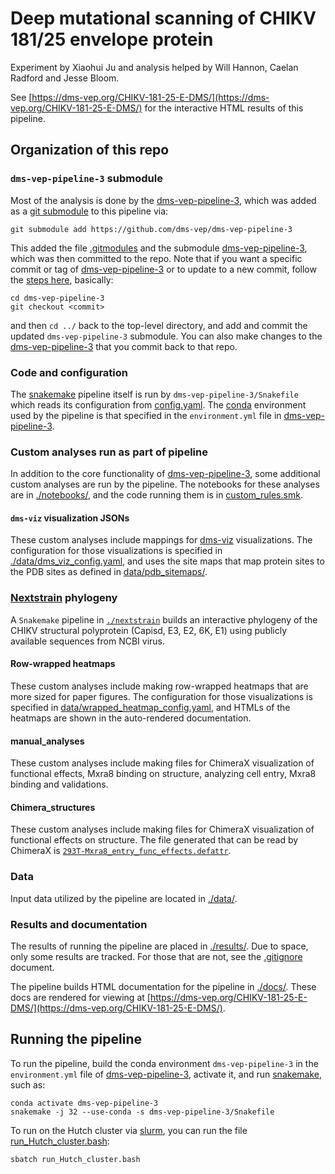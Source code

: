 # Deep mutational scanning of CHIKV 181/25 envelope protein
Experiment by Xiaohui Ju and analysis helped by Will Hannon, Caelan Radford and Jesse Bloom.

See [https://dms-vep.org/CHIKV-181-25-E-DMS/](https://dms-vep.org/CHIKV-181-25-E-DMS/) for the interactive HTML results of this pipeline.

## Organization of this repo

### `dms-vep-pipeline-3` submodule

Most of the analysis is done by the [dms-vep-pipeline-3](https://github.com/dms-vep/dms-vep-pipeline-3), which was added as a [git submodule](https://git-scm.com/book/en/v2/Git-Tools-Submodules) to this pipeline via:

    git submodule add https://github.com/dms-vep/dms-vep-pipeline-3

This added the file [.gitmodules](.gitmodules) and the submodule [dms-vep-pipeline-3](https://github.com/dms-vep/dms-vep-pipeline-3), which was then committed to the repo.
Note that if you want a specific commit or tag of [dms-vep-pipeline-3](https://github.com/dms-vep/dms-vep-pipeline-3) or to update to a new commit, follow the [steps here](https://stackoverflow.com/a/10916398), basically:

    cd dms-vep-pipeline-3
    git checkout <commit>

and then `cd ../` back to the top-level directory, and add and commit the updated `dms-vep-pipeline-3` submodule.
You can also make changes to the [dms-vep-pipeline-3](https://github.com/dms-vep/dms-vep-pipeline-3) that you commit back to that repo.

### Code and configuration
The [snakemake](https://snakemake.readthedocs.io/) pipeline itself is run by `dms-vep-pipeline-3/Snakefile` which reads its configuration from [config.yaml](config.yaml).
The [conda](https://docs.conda.io/) environment used by the pipeline is that specified in the `environment.yml` file in [dms-vep-pipeline-3](https://github.com/dms-vep/dms-vep-pipeline-3).

### Custom analyses run as part of pipeline
In addition to the core functionality of [dms-vep-pipeline-3](https://github.com/dms-vep/dms-vep-pipeline-3), some additional custom analyses are run by the pipeline.
The notebooks for these analyses are in [./notebooks/](notebooks), and the code running them is in [custom_rules.smk](custom_rules.smk).

#### `dms-viz` visualization JSONs
These custom analyses include mappings for [dms-viz](https://dms-viz.github.io/) visualizations.
The configuration for those visualizations is specified in [./data/dms_viz_config.yaml](data/dms_viz_config.yaml), and uses the site maps that map protein sites to the PDB sites as defined in [data/pdb_sitemaps/](data/pdb_sitemaps/).

### [Nextstrain](https://nextstrain.org/) phylogeny
A `Snakemake` pipeline in [`./nextstrain`](./nextstrain/) builds an interactive phylogeny of the CHIKV structural polyprotein (Capisd, E3, E2, 6K, E1) using publicly available sequences from NCBI virus.

#### Row-wrapped heatmaps
These custom analyses include making row-wrapped heatmaps that are more sized for paper figures.
The configuration for those visualizations is specified in [data/wrapped_heatmap_config.yaml](data/wrapped_heatmap_config.yaml), and HTMLs of the heatmaps are shown in the auto-rendered documentation.

#### manual_analyses
These custom analyses include making files for ChimeraX visualization of functional effects, Mxra8 binding on structure, analyzing cell entry, Mxra8 binding and validations.

#### Chimera_structures
These custom analyses include making files for ChimeraX visualization of functional effects on structure.
The file generated that can be read by ChimeraX is [`293T-Mxra8_entry_func_effects.defattr`](manual_analyses/chimera_structures/results/293T-Mxra8_entry_func_effects.defattr).

### Data
Input data utilized by the pipeline are located in [./data/](data). 

### Results and documentation
The results of running the pipeline are placed in [./results/](results).
Due to space, only some results are tracked. For those that are not, see the [.gitignore](.gitignore) document.

The pipeline builds HTML documentation for the pipeline in [./docs/](docs). These docs are rendered for viewing at [https://dms-vep.org/CHIKV-181-25-E-DMS/](https://dms-vep.org/CHIKV-181-25-E-DMS/).

## Running the pipeline
To run the pipeline, build the conda environment `dms-vep-pipeline-3` in the `environment.yml` file of [dms-vep-pipeline-3](https://github.com/dms-vep/dms-vep-pipeline-3), activate it, and run [snakemake](https://snakemake.readthedocs.io/), such as:

    conda activate dms-vep-pipeline-3
    snakemake -j 32 --use-conda -s dms-vep-pipeline-3/Snakefile

To run on the Hutch cluster via [slurm](https://slurm.schedmd.com/), you can run the file [run_Hutch_cluster.bash](run_Hutch_cluster.bash):

    sbatch run_Hutch_cluster.bash
